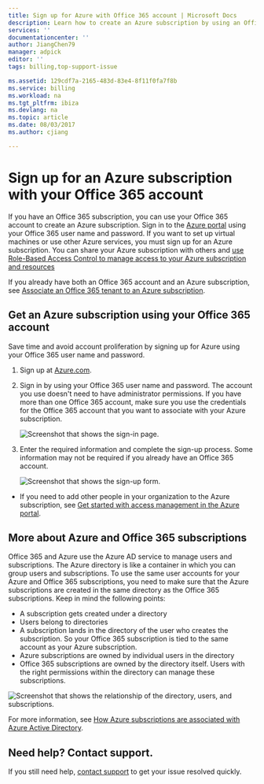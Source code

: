 ```yaml
---
title: Sign up for Azure with Office 365 account | Microsoft Docs
description: Learn how to create an Azure subscription by using an Office 365 account 
services: ''
documentationcenter: ''
author: JiangChen79
manager: adpick
editor: ''
tags: billing,top-support-issue

ms.assetid: 129cdf7a-2165-483d-83e4-8f11f0fa7f8b
ms.service: billing
ms.workload: na
ms.tgt_pltfrm: ibiza
ms.devlang: na
ms.topic: article
ms.date: 08/03/2017
ms.author: cjiang

---
```

# Sign up for an Azure subscription with your Office 365 account
If you have an Office 365 subscription, you can use your Office 365 account to create an Azure subscription. Sign in to the [Azure portal](https://portal.azure.com/) using your Office 365 user name and password. If you want to set up virtual machines or use other Azure services, you must sign up for an Azure subscription. You can share your Azure subscription with others and [use Role-Based Access Control to manage access to your Azure subscription and resources](https://docs.microsoft.com/azure/active-directory/role-based-access-control-configure)

If you already have both an Office 365 account and an Azure subscription, see [Associate an Office 365 tenant to an Azure subscription](billing-add-office-365-tenant-to-azure-subscription.md).

## Get an Azure subscription using your Office 365 account

Save time and avoid account proliferation by signing up for Azure using your Office 365 user name and password. 

1. Sign up at [Azure.com](https://account.azure.com/signup?offer=MS-AZR-0044p&appId=docs). 
2. Sign in by using your Office 365 user name and password. The account you use doesn't need to have administrator permissions. If you have more than one Office 365 account, make sure you use the credentials for the Office 365 account that you want to associate with your Azure subscription. 

   ![Screenshot that shows the sign-in page.](./media/billing-use-existing-office-365-account-azure-subscription/billing-sign-in-with-office-365-account.png)

3. Enter the required information and complete the sign-up process. Some information may not be required if you already have an Office 365 account.

    ![Screenshot that shows the sign-up form.](./media/billing-use-existing-office-365-account-azure-subscription/billing-azure-sign-up-fill-information.png)

- If you need to add other people in your organization to the Azure subscription, see [Get started with access management in the Azure portal](../active-directory/role-based-access-control-what-is.md). 

## <a id="more-about-subs">More about Azure and Office 365 subscriptions</a>
Office 365 and Azure use the Azure AD service to manage users and subscriptions. The Azure directory is like a container in which you can group users and subscriptions. To use the same user accounts for your Azure and Office 365 subscriptions, you need to make sure that the Azure subscriptions are created in the same directory as the Office 365 subscriptions. Keep in mind the following points:

* A subscription gets created under a directory
* Users belong to directories
* A subscription lands in the directory of the user who creates the subscription. So your Office 365 subscription is tied to the same account as your Azure subscription.
* Azure subscriptions are owned by individual users in the directory
* Office 365 subscriptions are owned by the directory itself. Users with the right permissions within the directory can manage these subscriptions.

![Screenshot that shows the relationship of the directory, users, and subscriptions.](./media/billing-use-existing-office-365-account-azure-subscription/19-background-information.png)

For more information, see [How Azure subscriptions are associated with Azure Active Directory](../active-directory/active-directory-how-subscriptions-associated-directory.md).

## Need help? Contact support.
If you still need help, [contact support](https://portal.azure.com/?#blade/Microsoft_Azure_Support/HelpAndSupportBlade) to get your issue resolved quickly. 
